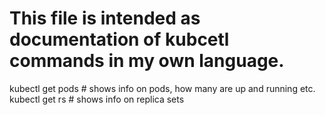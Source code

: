 # This file is intended as documentation of kubcetl commands in my own language.

kubectl get pods # shows info on pods, how many are up and running etc.
kubectl get rs # shows info on replica sets

#